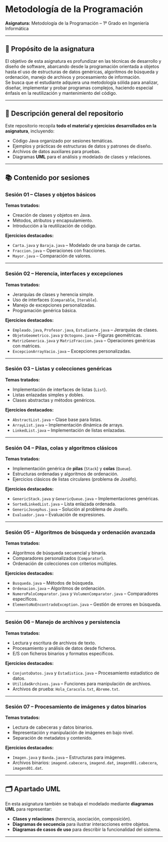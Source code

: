 # Metodología de la Programación  
**Asignatura:** Metodología de la Programación – 1º Grado en Ingeniería Informática  

---

## 📌 Propósito de la asignatura  
El objetivo de esta asignatura es profundizar en las técnicas de desarrollo y diseño de software, abarcando desde la programación orientada a objetos hasta el uso de estructuras de datos genéricas, algoritmos de búsqueda y ordenación, manejo de archivos y procesamiento de información.  
Se busca que el estudiante adquiera una metodología sólida para analizar, diseñar, implementar y probar programas complejos, haciendo especial énfasis en la reutilización y mantenimiento del código.  

---

## 📄 Descripción general del repositorio  
Este repositorio recopila **todo el material y ejercicios desarrollados en la asignatura**, incluyendo:  
- Código Java organizado por sesiones temáticas.  
- Ejemplos y prácticas de estructuras de datos y patrones de diseño.  
- Archivos de datos auxiliares para pruebas.  
- Diagramas **UML** para el análisis y modelado de clases y relaciones.  

---

## 📚 Contenido por sesiones  

### **Sesión 01 – Clases y objetos básicos**  
**Temas tratados:**  
- Creación de clases y objetos en Java.  
- Métodos, atributos y encapsulamiento.  
- Introducción a la reutilización de código.  

**Ejercicios destacados:**  
- `Carta.java` y `Baraja.java` – Modelado de una baraja de cartas.  
- `Fraccion.java` – Operaciones con fracciones.  
- `Mayor.java` – Comparación de valores.

---

### **Sesión 02 – Herencia, interfaces y excepciones**  
**Temas tratados:**  
- Jerarquías de clases y herencia simple.  
- Uso de interfaces (`Comparable`, `Iterable`).  
- Manejo de excepciones personalizadas.  
- Programación genérica básica.  

**Ejercicios destacados:**  
- `Empleado.java`, `Profesor.java`, `Estudiante.java` – Jerarquías de clases.  
- `ObjetoGeometrico.java` y `Octogono.java` – Figuras geométricas.  
- `MatrizGenerica.java` y `MatrizFraccion.java` – Operaciones genéricas con matrices.  
- `ExcepcionArrayVacio.java` – Excepciones personalizadas.

---

### **Sesión 03 – Listas y colecciones genéricas**  
**Temas tratados:**  
- Implementación de interfaces de listas (`List`).  
- Listas enlazadas simples y dobles.  
- Clases abstractas y métodos genéricos.  

**Ejercicios destacados:**  
- `AbstractList.java` – Clase base para listas.  
- `ArrayList.java` – Implementación dinámica de arrays.  
- `LinkedList.java` – Implementación de listas enlazadas.  

---

### **Sesión 04 – Pilas, colas y algoritmos clásicos**  
**Temas tratados:**  
- Implementación genérica de **pilas** (`Stack`) y **colas** (`Queue`).  
- Estructuras ordenadas y algoritmos de ordenación.  
- Ejercicios clásicos de listas circulares (problema de Joséfo).  

**Ejercicios destacados:**  
- `GenericStack.java` y `GenericQueue.java` – Implementaciones genéricas.  
- `SortedLinkedList.java` – Lista enlazada ordenada.  
- `GenericJosephus.java` – Solución al problema de Joséfo.  
- `Evaluador.java` – Evaluación de expresiones.

---

### **Sesión 05 – Algoritmos de búsqueda y ordenación avanzada**  
**Temas tratados:**  
- Algoritmos de búsqueda secuencial y binaria.  
- Comparadores personalizados (`Comparator`).  
- Ordenación de colecciones con criterios múltiples.  

**Ejercicios destacados:**  
- `Busqueda.java` – Métodos de búsqueda.  
- `Ordenacion.java` – Algoritmos de ordenación.  
- `NumeroPaloComparator.java` y `VolumenComparator.java` – Comparadores específicos.  
- `ElementoNoEncontradoException.java` – Gestión de errores en búsqueda.

---

### **Sesión 06 – Manejo de archivos y persistencia**  
**Temas tratados:**  
- Lectura y escritura de archivos de texto.  
- Procesamiento y análisis de datos desde ficheros.  
- E/S con ficheros binarios y formatos específicos.  

**Ejercicios destacados:**  
- `ConjuntoDatos.java` y `Estadistica.java` – Procesamiento estadístico de datos.  
- `UtilidadArchivos.java` – Funciones para manipulación de archivos.  
- Archivos de prueba: `Hola_Caracola.txt`, `Ábreme.txt`.

---

### **Sesión 07 – Procesamiento de imágenes y datos binarios**  
**Temas tratados:**  
- Lectura de cabeceras y datos binarios.  
- Representación y manipulación de imágenes en bajo nivel.  
- Separación de metadatos y contenido.  

**Ejercicios destacados:**  
- `Imagen.java` y `Banda.java` – Estructuras para imágenes.  
- Archivos binarios: `imagend.cabecera`, `imagend.dat`, `imagend01.cabecera`, `imagend01.dat`.

---

## 🗂️ Apartado UML  
En esta asignatura también se trabaja el modelado mediante **diagramas UML** para representar:  
- **Clases y relaciones** (herencia, asociación, composición).  
- **Diagramas de secuencia** para ilustrar interacciones entre objetos.  
- **Diagramas de casos de uso** para describir la funcionalidad del sistema.  


---